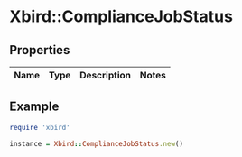 # Xbird::ComplianceJobStatus

## Properties

| Name | Type | Description | Notes |
| ---- | ---- | ----------- | ----- |

## Example

```ruby
require 'xbird'

instance = Xbird::ComplianceJobStatus.new()
```

